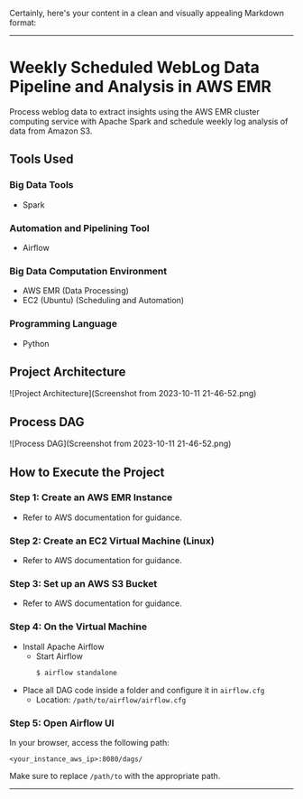 Certainly, here's your content in a clean and visually appealing Markdown format:

---

# Weekly Scheduled WebLog Data Pipeline and Analysis in AWS EMR

Process weblog data to extract insights using the AWS EMR cluster computing service with Apache Spark and schedule weekly log analysis of data from Amazon S3.

## Tools Used

### Big Data Tools
- Spark

### Automation and Pipelining Tool
- Airflow

### Big Data Computation Environment
- AWS EMR (Data Processing)
- EC2 (Ubuntu) (Scheduling and Automation)

### Programming Language
- Python

## Project Architecture
![Project Architecture](Screenshot from 2023-10-11 21-46-52.png)

## Process DAG
![Process DAG](Screenshot from 2023-10-11 21-46-52.png)

## How to Execute the Project

### Step 1: Create an AWS EMR Instance
- Refer to AWS documentation for guidance.

### Step 2: Create an EC2 Virtual Machine (Linux)
- Refer to AWS documentation for guidance.

### Step 3: Set up an AWS S3 Bucket
- Refer to AWS documentation for guidance.

### Step 4: On the Virtual Machine
- Install Apache Airflow
    - Start Airflow
      ```bash
      $ airflow standalone
      ```
- Place all DAG code inside a folder and configure it in `airflow.cfg`
  - Location:
    `/path/to/airflow/airflow.cfg`

### Step 5: Open Airflow UI
In your browser, access the following path:
```
<your_instance_aws_ip>:8080/dags/
```

Make sure to replace `/path/to` with the appropriate path.

---
